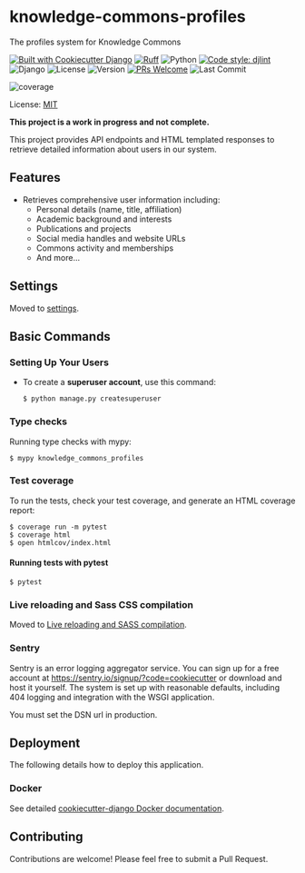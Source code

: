 # knowledge-commons-profiles

The profiles system for Knowledge Commons

[![Built with Cookiecutter Django](https://img.shields.io/badge/built%20with-Cookiecutter%20Django-ff69b4.svg?logo=cookiecutter)](https://github.com/cookiecutter/cookiecutter-django/)
[![Ruff](https://img.shields.io/endpoint?url=https://raw.githubusercontent.com/astral-sh/ruff/main/assets/badge/v2.json)](https://github.com/astral-sh/ruff) ![Python](https://img.shields.io/badge/python-v3.7+-blue.svg) [![Code style: djlint](https://img.shields.io/badge/html%20style-djlint-blue.svg)](https://www.djlint.com)
![Django](https://img.shields.io/badge/django-3.2+-green.svg)
![License](https://img.shields.io/badge/license-MIT-green.svg)
![Version](https://img.shields.io/badge/version-1.0.0-blue.svg)
[![PRs Welcome](https://img.shields.io/badge/PRs-welcome-brightgreen.svg?style=flat-square)](http://makeapullrequest.com)
![Last Commit](https://img.shields.io/github/last-commit/MESH-Research/knowledge-commons-profiles)

![coverage](https://img.shields.io/endpoint?style=flat-square&url=https://gist.githubusercontent.com/MartinPaulEve/0ed9af78da10972471ef6bf61524ba5e/raw/ad8a4db0ce3a3fccaecb0a3f874df82dd0d54045/knowledge-commons-profiles-lcov-coverage.json)

License: [MIT](LICENSE)

**This project is a work in progress and not complete.**

This project provides API endpoints and HTML templated responses to retrieve detailed information about users in our system.

## Features

- Retrieves comprehensive user information including:
  - Personal details (name, title, affiliation)
  - Academic background and interests
  - Publications and projects
  - Social media handles and website URLs
  - Commons activity and memberships
  - And more...

## Settings

Moved to [settings](https://cookiecutter-django.readthedocs.io/en/latest/1-getting-started/settings.html).

## Basic Commands

### Setting Up Your Users

- To create a **superuser account**, use this command:

      $ python manage.py createsuperuser


### Type checks

Running type checks with mypy:

    $ mypy knowledge_commons_profiles

### Test coverage

To run the tests, check your test coverage, and generate an HTML coverage report:

    $ coverage run -m pytest
    $ coverage html
    $ open htmlcov/index.html

#### Running tests with pytest

    $ pytest

### Live reloading and Sass CSS compilation

Moved to [Live reloading and SASS compilation](https://cookiecutter-django.readthedocs.io/en/latest/2-local-development/developing-locally.html#using-webpack-or-gulp).

### Sentry

Sentry is an error logging aggregator service. You can sign up for a free account at <https://sentry.io/signup/?code=cookiecutter> or download and host it yourself.
The system is set up with reasonable defaults, including 404 logging and integration with the WSGI application.

You must set the DSN url in production.

## Deployment

The following details how to deploy this application.

### Docker

See detailed [cookiecutter-django Docker documentation](https://cookiecutter-django.readthedocs.io/en/latest/3-deployment/deployment-with-docker.html).

## Contributing
Contributions are welcome! Please feel free to submit a Pull Request.
